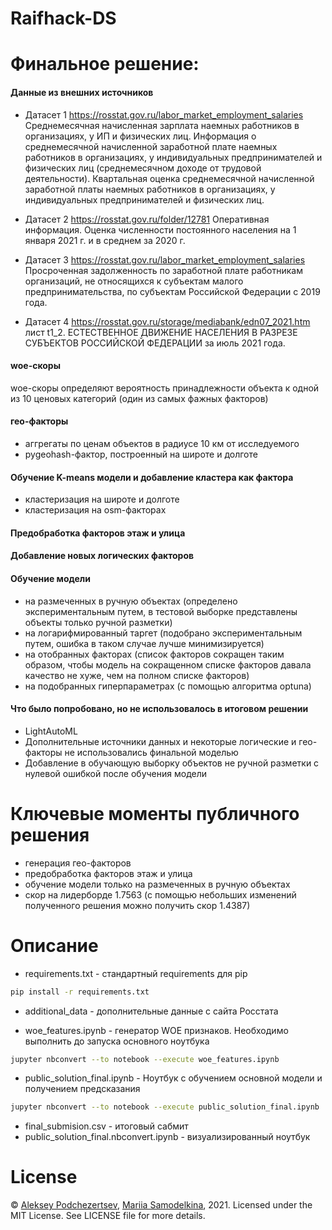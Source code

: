 # Raifhack-DS

# Финальное решение:
#### Данные из внешних источников

* Датасет 1 https://rosstat.gov.ru/labor_market_employment_salaries
Среднемесячная начисленная зарплата наемных работников в организациях, у ИП и физических лиц.
Информация о среднемесячной начисленной заработной плате наемных работников в организациях, у индивидуальных предпринимателей и физических лиц (среднемесячном доходе от трудовой деятельности).
Квартальная оценка среднемесячной начисленной заработной платы наемных работников в организациях, у индивидуальных предпринимателей и физических лиц.

* Датасет 2 https://rosstat.gov.ru/folder/12781
Оперативная информация.
Оценка численности постоянного населения на 1 января 2021 г. и в среднем за 2020 г.

* Датасет 3 https://rosstat.gov.ru/labor_market_employment_salaries
Просроченная задолженность по заработной плате работникам организаций, не относящихся к субъектам малого предпринимательства, по субъектам Российской Федерации c 2019 года.

* Датасет 4 https://rosstat.gov.ru/storage/mediabank/edn07_2021.htm лист t1_2.
ЕСТЕСТВЕННОЕ ДВИЖЕНИЕ НАСЕЛЕНИЯ В РАЗРЕЗЕ СУБЪЕКТОВ РОССИЙСКОЙ ФЕДЕРАЦИИ за июль 2021 года.

#### woe-скоры
woe-скоры определяют вероятность принадлежности объекта к одной из 10 ценовых категорий (один из самых фажных факторов)

#### гео-факторы
* аггрегаты по ценам объектов в радиусе 10 км от исследуемого
* pygeohash-фактор, построенный на широте и долготе

#### Обучение K-means модели и добавление кластера как фактора
* кластеризация на широте и долготе
* кластеризация на osm-факторах

#### Предобработка факторов этаж и улица

#### Добавление новых логических факторов

#### Обучение модели 
* на размеченных в ручную объектах (определено экспериментальным путем, в тестовой выборке представлены объекты только ручной разметки)
* на логарифмированный таргет (подобрано экспериментальным путем, ошибка в таком случае лучше минимизируется)
* на отобранных факторах (список факторов сокращен таким образом, чтобы модель на сокращенном списке факторов давала качество не хуже, чем на полном списке факторов)
* на подобранных гиперпараметрах (с помощью алгоритма optuna)

#### Что было попробовано, но не использовалось в итоговом решении
* LightAutoML
* Дополнительные источники данных и некоторые логические и гео-факторы не использовались финальной моделью
* Добавление в обучающую выборку объектов не ручной разметки с нулевой ошибкой после обучения модели

# Ключевые моменты публичного решения
* генерация гео-факторов
* предобработка факторов этаж и улица
* обучение модели только на размеченных в ручную объектах
* скор на лидерборде 1.7563 (с помощью небольших изменений полученного решения можно получить скор 1.4387)

# Описание

* requirements.txt - стандартный requirements для pip
```bash
pip install -r requirements.txt 
```
* additional_data - дополнительные данные с сайта Росстата

* woe_features.ipynb - генератор WOE признаков. Необходимо выполнить до запуска основного ноутбука
```bash
jupyter nbconvert --to notebook --execute woe_features.ipynb
```

* public_solution_final.ipynb - Ноутбук с обучением основной модели и получением предсказания
```bash
jupyter nbconvert --to notebook --execute public_solution_final.ipynb
```
* final_submision.csv - итоговый сабмит
* public_solution_final.nbconvert.ipynb - визуализированный ноутбук

# License
© [Aleksey Podchezertsev](https://github.com/AsciiShell),
  [Mariia Samodelkina](https://github.com/goo-goo-goo-joob), 2021. 
Licensed under the MIT License. See LICENSE file for more details.
